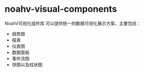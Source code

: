 # noahv-visual-components

NoahV可视化组件库
可以提供统一的数据可视化展示方案，主要包括：

* 趋势图
* 报表
* 仪表图
* 数据面板
* 事件流图
* 饼图以及柱状图


